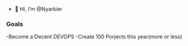 - 👋 Hi, I’m @Nyarkier

### Goals
-Become a Decent DEVOPS
-Create 100 Porjects this year(more or less)
